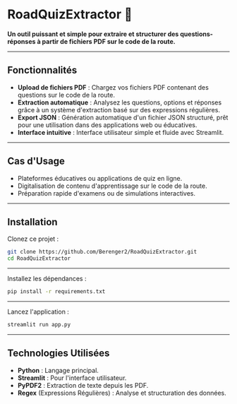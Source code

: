 # RoadQuizExtractor 🚦  
**Un outil puissant et simple pour extraire et structurer des questions-réponses à partir de fichiers PDF sur le code de la route.**

---

## Fonctionnalités  
- **Upload de fichiers PDF** : Chargez vos fichiers PDF contenant des questions sur le code de la route.  
- **Extraction automatique** : Analysez les questions, options et réponses grâce à un système d'extraction basé sur des expressions régulières.  
- **Export JSON** : Génération automatique d'un fichier JSON structuré, prêt pour une utilisation dans des applications web ou éducatives.  
- **Interface intuitive** : Interface utilisateur simple et fluide avec Streamlit.  

---

## Cas d'Usage  
- Plateformes éducatives ou applications de quiz en ligne.  
- Digitalisation de contenu d'apprentissage sur le code de la route.  
- Préparation rapide d'examens ou de simulations interactives.  

---

## Installation  

Clonez ce projet :  

```bash
git clone https://github.com/Berenger2/RoadQuizExtractor.git
cd RoadQuizExtractor
```
---
Installez les dépendances :
```bash
pip install -r requirements.txt
```
---
Lancez l'application :

```bash
streamlit run app.py
```
---
## Technologies Utilisées

- **Python** : Langage principal.
- **Streamlit** : Pour l'interface utilisateur.
- **PyPDF2** : Extraction de texte depuis les PDF.
- **Regex** (Expressions Régulières) : Analyse et structuration des données.
